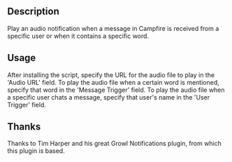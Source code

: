 ## Description
Play an audio notification when a message in Campfire is
received from a specific user or when it contains a specific word.

## Usage
After installing the script, specify the URL for the audio file to play in
the 'Audio URL' field.  To play the audio file when a certain word is
mentioned, specify that word in the 'Message Trigger' field.  To play the
audio file when a specific user chats a message, specify that user's name
in the 'User Trigger' field. 

## Thanks
Thanks to Tim Harper and his great Growl Notifications plugin, from which this plugin is based.

